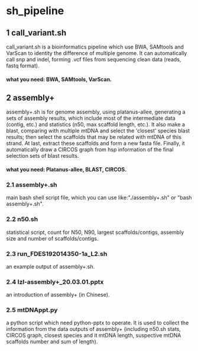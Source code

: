 # sh_pipeline
## 1 call_variant.sh

call_variant.sh is a bioinformatics pipeline which use BWA, SAMtools and VarScan to identity the difference of multiple genome. It can automatically call snp and indel, forming .vcf files from sequencing clean data (reads, fastq format).

#### what you need: BWA, SAMtools, VarScan.

## 2 assembly+

assembly+.sh is for genome assembly, using platanus-allee, generating a sets of assembly results, which include most of the intermediate data (contig, etc.) and statistics (n50, max scaffold length, etc.). It also make a blast, comparing with multiple mtDNA and select the 'closest' species blast results; then select the scaffolds that may be related with mtDNA of this strand. At last, extract these scaffolds and form a new fasta file. Finally, it automatically draw a CIRCOS graph from hsp information of the final selection sets of blast results.

#### what you need: Platanus-allee, BLAST, CIRCOS.

### 2.1 assembly+.sh

main bash shell script file, which you can use like:"./assembly+.sh" or "bash assembly+.sh".

### 2.2 n50.sh

statistical script, count for N50, N90, largest scaffolds/contigs, assembly size and number of scaffolds/contigs.

### 2.3 run_FDES192014350-1a_L2.sh

an example output of assembly+.sh.

### 2.4 lzl-assembly+_20.03.01.pptx

an introduction of assembly+ (in Chinese).

### 2.5 mtDNAppt.py

a python script which need python-pptx to operate. It is used to collect the information from the data outputs of assembly+ (including n50.sh stats, CIRCOS graph, closest species and it mtDNA length, suspective mtDNA scaffolds number and sum of length).
